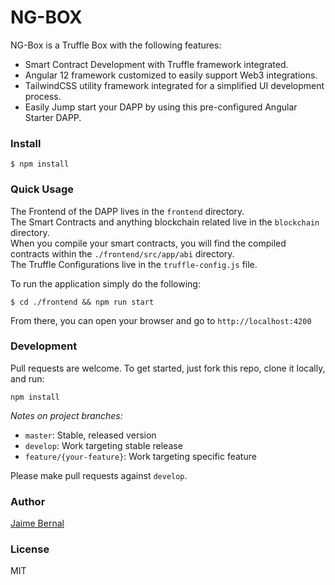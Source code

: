 # NG-BOX


NG-Box is a Truffle Box with the following features:

* Smart Contract Development with Truffle framework integrated.
* Angular 12 framework customized to easily support Web3 integrations.
* TailwindCSS utility framework integrated for a simplified UI development process.
* Easily Jump start your DAPP by using this pre-configured Angular Starter DAPP. 



### Install

```
$ npm install
```

### Quick Usage

The Frontend of the DAPP lives in the `frontend` directory. <br>
The Smart Contracts and anything blockchain related live in the `blockchain` directory. <br>
When you compile your smart contracts, you will find the compiled contracts within the `./frontend/src/app/abi` directory. <br>
The Truffle Configurations live in the `truffle-config.js` file. <br>


To run the application simply do the following:
```
$ cd ./frontend && npm run start
```

From there, you can open your browser and go to `http://localhost:4200`


### Development

Pull requests are welcome. To get started, just fork this repo, clone it locally, and run:

```shell
npm install
```

*Notes on project branches:*
+    `master`: Stable, released version
+    `develop`: Work targeting stable release
+    `feature/{your-feature}`: Work targeting specific feature


Please make pull requests against `develop`.

### Author
[Jaime Bernal](https://github.com/iamjaime)


### License

MIT